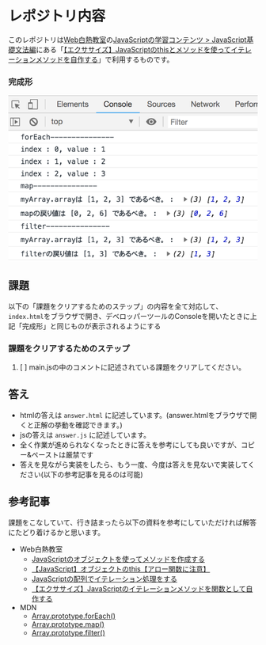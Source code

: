 # レポジトリ内容

このレポジトリは[Web白熱教室](https://tsuyopon.xyz/)の[JavaScriptの学習コンテンツ > JavaScript基礎文法編](https://tsuyopon.xyz/learning-contents/web-dev/javascript/javascript-grammar/)にある「[【エクササイズ】JavaScriptのthisとメソッドを使ってイテレーションメソッドを自作する](https://tsuyopon.xyz/learning-contents/web-dev/javascript/javascript-grammar/js_excercise_for_grammar_part_13/)」で利用するものです。


### 完成形

![完成形](./images/assignment.png)

## 課題

以下の「課題をクリアするためのステップ」の内容を全て対応して、`index.html`をブラウザで開き、デベロッパーツールのConsoleを開いたときに上記「完成形」と同じものが表示されるようにする

### 課題をクリアするためのステップ

1. [ ] main.jsの中のコメントに記述されている課題をクリアしてください。

## 答え

- htmlの答えは `answer.html` に記述しています。(answer.htmlをブラウザで開くと正解の挙動を確認できます。)
- jsの答えは `answer.js` に記述しています。
- 全く作業が進められなくなったときに答えを参考にしても良いですが、コピー&ペーストは厳禁です
- 答えを見ながら実装をしたら、もう一度、今度は答えを見ないで実装してください(以下の参考記事を見るのは可能)

## 参考記事

課題をこなしていて、行き詰まったら以下の資料を参考にしていただければ解答にたどり着けるかと思います。


- Web白熱教室
  - [JavaScriptのオブジェクトを使ってメソッドを作成する](https://tsuyopon.xyz/learning-contents/web-dev/javascript/javascript-grammar/how-to-create-methods-in-object-in-js/)
  - [【JavaScript】オブジェクトのthis【アロー関数に注意】](https://tsuyopon.xyz/learning-contents/web-dev/javascript/javascript-grammar/understand-the-this-of-object-in-js/)
  - [JavaScriptの配列でイテレーション処理をする](https://tsuyopon.xyz/learning-contents/web-dev/javascript/javascript-grammar/how-to-iterate-an-array-in-js/)
  - [【エクササイズ】JavaScriptのイテレーションメソッドを関数として自作する](https://tsuyopon.xyz/learning-contents/web-dev/javascript/javascript-grammar/js_excercise_for_grammar_part_9/)
- MDN
  - [Array.prototype.forEach()](https://developer.mozilla.org/ja/docs/Web/JavaScript/Reference/Global_Objects/Array/forEach)
  - [Array.prototype.map()](https://developer.mozilla.org/ja/docs/Web/JavaScript/Reference/Global_Objects/Array/map)
  - [Array.prototype.filter()](https://developer.mozilla.org/ja/docs/Web/JavaScript/Reference/Global_Objects/Array/filter)
